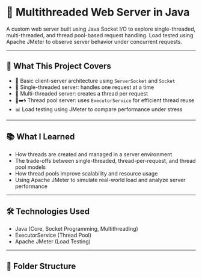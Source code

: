 # 🧵 Multithreaded Web Server in Java

A custom web server built using Java Socket I/O to explore single-threaded, multi-threaded, and thread pool-based request handling. Load tested using Apache JMeter to observe server behavior under concurrent requests.

---

## 🚀 What This Project Covers

- 📡 Basic client-server architecture using `ServerSocket` and `Socket`
- 🧵 Single-threaded server: handles one request at a time
- 🧶 Multi-threaded server: creates a thread per request
- 🧵➡️🌀 Thread pool server: uses `ExecutorService` for efficient thread reuse
- 📊 Load testing using JMeter to compare performance under stress

---

## 📚 What I Learned

- How threads are created and managed in a server environment
- The trade-offs between single-threaded, thread-per-request, and thread pool models
- How thread pools improve scalability and resource usage
- Using Apache JMeter to simulate real-world load and analyze server performance

---

## 🛠️ Technologies Used

- Java (Core, Socket Programming, Multithreading)
- ExecutorService (Thread Pool)
- Apache JMeter (Load Testing)

---

## 📁 Folder Structure

